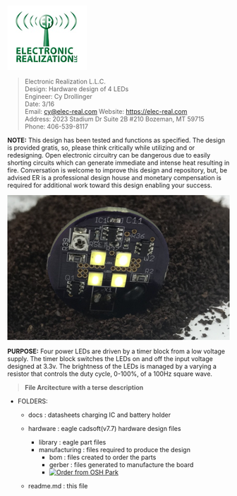
<a href="https://elec-real.com/case-studies/low-voltage-lighting/"><img src="/docs/github.png" ></img></a>
>Electronic Realization L.L.C.								   
>Design: Hardware design of 4 LEDs		   
>Engineer: Cy Drollinger								   
>Date: 3/16												           
>Email: cy@elec-real.com
>Website: https://elec-real.com								   
>Address: 2023 Stadium Dr Suite 2B #210 Bozeman, MT 59715				   
>Phone: 406-539-8117	

**NOTE:**
 This design has been tested and functions as specified. The design is provided gratis, so, please 
 think critically while utilizing and or redesigning. Open electronic circuitry can be dangerous due 
 to easily shorting circuits which can generate immediate and intense heat resulting in fire. Conversation is
 welcome to improve this design and repository, but, be advised ER is a professional design house and
 monetary compensation is required for additional work toward this design enabling your success.			   
	 
![low voltage lighting](/docs/pictures/headlightV1.6.png)

**PURPOSE:**
Four power LEDs are driven by a timer block from a low voltage supply. The timer block switches the LEDs on
and off the input voltage designed at 3.3v. The brightness of the LEDs is managed by a varying a resistor that
controls the duty cycle, 0-100%, of a 100Hz square wave.
  
>**File Arcitecture with a terse description**


* FOLDERS:
	* docs		: datasheets charging IC and battery holder
	* hardware	: eagle cadsoft(v7.7) hardware design files 	
		* library		: eagle part files 
		* manufacturing	: files required to produce the design
			* bom	: files created to order the parts	
			* gerber	: files generated to manufacture the board
			* <a href="https://oshpark.com/shared_projects/x1jqUElK"><img src="https://oshpark.com/assets/badge-5b7ec47045b78aef6eb9d83b3bac6b1920de805e9a0c227658eac6e19a045b9c.png" alt="Order from OSH Park"></img></a>
	
	* readme.md	: this file
	

